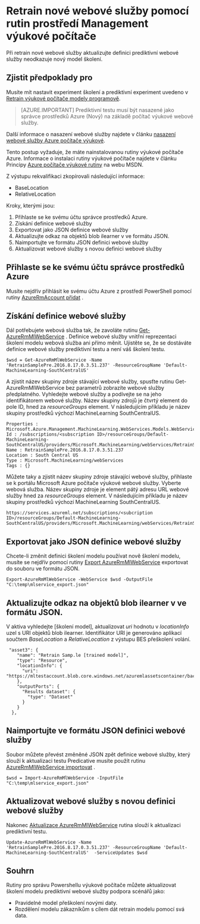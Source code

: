 <properties
    pageTitle="Retrain nové webové služby pomocí rutin prostředí Management výukové počítače | Microsoft Azure"
    description="Zjistěte, jak programově retrain modelu a aktualizovat webové služby na používání nově školení modelu Azure počítač přečíst pomocí rutin prostředí Management výukové počítače."
    services="machine-learning"
    documentationCenter=""
    authors="vDonGlover"
    manager="raymondlaghaeian"
    editor=""/>

<tags
    ms.service="machine-learning"
    ms.workload="data-services"
    ms.tgt_pltfrm="na"
    ms.devlang="na"
    ms.topic="article"
    ms.date="09/27/2016"
    ms.author="v-donglo"/>

# <a name="retrain-a-new-web-service-using-the-machine-learning-management-powershell-cmdlets"></a>Retrain nové webové služby pomocí rutin prostředí Management výukové počítače

Při retrain nové webové služby aktualizujte definici prediktivní webové služby neodkazuje nový model školení.  

## <a name="prerequisites"></a>Zjistit předpoklady pro

Musíte mít nastavit experiment školení a prediktivní experiment uvedeno v [Retrain výukové počítače modely programově](machine-learning-retrain-models-programmatically.md). 

>[AZURE.IMPORTANT] Prediktivní testu musí být nasazené jako správce prostředků Azure (Nový) na základě počítač výukové webové služby. 
 
Další informace o nasazení webové služby najdete v článku [nasazení webové služby Azure počítače výukové](machine-learning-publish-a-machine-learning-web-service.md).

Tento postup vyžaduje, že máte nainstalovanou rutiny výukové počítače Azure. Informace o instalaci rutiny výukové počítače najdete v článku Principy [Azure počítače výukové rutiny](https://msdn.microsoft.com/library/azure/mt767952.aspx) na webu MSDN.

Z výstupu rekvalifikaci zkopírovali následující informace:

* BaseLocation
* RelativeLocation

Kroky, kterými jsou:

1.  Přihlaste se ke svému účtu správce prostředků Azure.
2.  Získání definice webové služby
3.  Exportovat jako JSON definice webové služby
4.  Aktualizujte odkaz na objektů blob ilearner v ve formátu JSON.
5.  Naimportujte ve formátu JSON definici webové služby
6.  Aktualizovat webové služby s novou definici webové služby

## <a name="sign-in-to-your-azure-resource-manager-account"></a>Přihlaste se ke svému účtu správce prostředků Azure

Musíte nejdřív přihlásit ke svému účtu Azure z prostředí PowerShell pomocí rutiny [AzureRmAccount přidat](https://msdn.microsoft.com/library/mt619267.aspx) .

## <a name="get-the-web-service-definition"></a>Získání definice webové služby

Dál potřebujete webová služba tak, že zavoláte rutinu [Get-AzureRmMlWebService](https://msdn.microsoft.com/library/mt619267.aspx) . Definice webové služby vnitřní reprezentaci školení modelu webová služba ani přímo měnit. Ujistěte se, že se dostáváte definice webové služby prediktivní testu a není váš školení testu.

    $wsd = Get-AzureRmMlWebService -Name 'RetrainSamplePre.2016.8.17.0.3.51.237' -ResourceGroupName 'Default-MachineLearning-SouthCentralUS'

A zjistit název skupiny zdroje stávající webové služby, spusťte rutinu Get-AzureRmMlWebService bez parametrů zobrazíte webové služby předplatného. Vyhledejte webové služby a podívejte se na jeho identifikátorem webové služby. Název skupiny zdrojů je čtvrtý element do pole ID, hned za *resourceGroups* element. V následujícím příkladu je název skupiny prostředků výchozí MachineLearning SouthCentralUS.

    Properties : Microsoft.Azure.Management.MachineLearning.WebServices.Models.WebServicePropertiesForGraph
    Id : /subscriptions/<subscription ID>/resourceGroups/Default-MachineLearning-SouthCentralUS/providers/Microsoft.MachineLearning/webServices/RetrainSamplePre.2016.8.17.0.3.51.237
    Name : RetrainSamplePre.2016.8.17.0.3.51.237
    Location : South Central US
    Type : Microsoft.MachineLearning/webServices
    Tags : {}

Můžete taky a zjistit název skupiny zdroje stávající webové služby, přihlaste se k portálu Microsoft Azure počítače výukové webové služby. Vyberte webová služba. Název skupiny zdroje je element pátý adresu URL webové služby hned za *resourceGroups* element. V následujícím příkladu je název skupiny prostředků výchozí MachineLearning SouthCentralUS.

    https://services.azureml.net/subscriptions/<subcription ID>/resourceGroups/Default-MachineLearning-SouthCentralUS/providers/Microsoft.MachineLearning/webServices/RetrainSamplePre.2016.8.17.0.3.51.237


## <a name="export-the-web-service-definition-as-json"></a>Exportovat jako JSON definice webové služby

Chcete-li změnit definici školení modelu používat nově školení modelu, musíte se nejdřív pomocí rutiny [Export AzureRmMlWebService](https://msdn.microsoft.com/library/azure/mt767935.aspx) exportovat do souboru ve formátu JSON.

    Export-AzureRmMlWebService -WebService $wsd -OutputFile "C:\temp\mlservice_export.json"

## <a name="update-the-reference-to-the-ilearner-blob-in-the-json"></a>Aktualizujte odkaz na objektů blob ilearner v ve formátu JSON.

V aktiva vyhledejte [školení model], aktualizovat *uri* hodnotu v *locationInfo* uzel s URI objektů blob ilearner. Identifikátor URI je generováno aplikací součtem *BaseLocation* a *RelativeLocation* z výstupu BES přeškolení volání.

     "asset3": {
        "name": "Retrain Samp.le [trained model]",
        "type": "Resource",
        "locationInfo": {
          "uri": "https://mltestaccount.blob.core.windows.net/azuremlassetscontainer/baca7bca650f46218633552c0bcbba0e.ilearner"
        },
        "outputPorts": {
          "Results dataset": {
            "type": "Dataset"
          }
        }
      },

## <a name="import-the-json-into-a-web-service-definition"></a>Naimportujte ve formátu JSON definici webové služby

Soubor můžete převést změněné JSON zpět definice webové služby, který slouží k aktualizaci testu Predicative musíte použít rutinu [AzureRmMlWebService importovat](https://msdn.microsoft.com/library/azure/mt767925.aspx) .

    $wsd = Import-AzureRmMlWebService -InputFile "C:\temp\mlservice_export.json"


## <a name="update-the-web-service-with-new-web-service-definition"></a>Aktualizovat webové služby s novou definici webové služby

Nakonec [Aktualizace AzureRmMlWebService](https://msdn.microsoft.com/library/azure/mt767922.aspx) rutina slouží k aktualizaci prediktivní testu.

    Update-AzureRmMlWebService -Name 'RetrainSamplePre.2016.8.17.0.3.51.237' -ResourceGroupName 'Default-MachineLearning-SouthCentralUS'  -ServiceUpdates $wsd

## <a name="summary"></a>Souhrn

Rutiny pro správu Powershellu výukové počítače můžete aktualizovat školení modelu prediktivní webové služby podpora scénářů jako:

* Pravidelné model přeškolení novými daty.
* Rozdělení modelu zákazníkům s cílem dát retrain modelu pomocí svá data.

